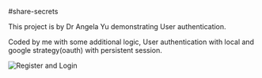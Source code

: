 #share-secrets

This project is by Dr Angela Yu demonstrating User authentication. 

Coded by me with some additional logic, User authentication with local and google strategy(oauth) with persistent session.

![Register and Login]('public/images/secrets-home.PNG')

